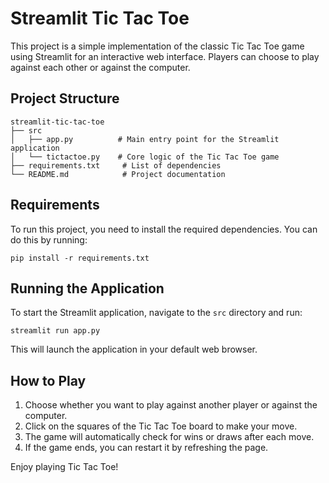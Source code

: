 # Streamlit Tic Tac Toe

This project is a simple implementation of the classic Tic Tac Toe game using Streamlit for an interactive web interface. Players can choose to play against each other or against the computer.

## Project Structure

```
streamlit-tic-tac-toe
├── src
│   ├── app.py          # Main entry point for the Streamlit application
│   └── tictactoe.py    # Core logic of the Tic Tac Toe game
├── requirements.txt     # List of dependencies
└── README.md            # Project documentation
```

## Requirements

To run this project, you need to install the required dependencies. You can do this by running:

```
pip install -r requirements.txt
```

## Running the Application

To start the Streamlit application, navigate to the `src` directory and run:

```
streamlit run app.py
```

This will launch the application in your default web browser.

## How to Play

1. Choose whether you want to play against another player or against the computer.
2. Click on the squares of the Tic Tac Toe board to make your move.
3. The game will automatically check for wins or draws after each move.
4. If the game ends, you can restart it by refreshing the page.

Enjoy playing Tic Tac Toe!